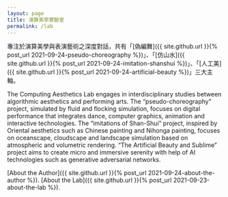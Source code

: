 ```yaml
---
layout: page
title: 演算美學實驗室
permalink: /lab
---
```


專注於演算美學與表演藝術之深度對話，共有「[偽編舞]({{ site.github.url }}{% post_url 2021-09-24-pseudo-choreography %})」、「[仿山水]({{ site.github.url }}{% post_url 2021-09-24-imitation-shanshui %})」、「[人工美]({{ site.github.url }}{% post_url 2021-09-24-artificial-beauty %})」三大主軸。

The Computing Aesthetics Lab engages in interdisciplinary studies between algorithmic aesthetics and performing arts. The “pseudo-choreography” project, simulated by fluid and flocking simulation, focuses on digital performance that integrates dance, computer graphics, animation and interactive technologies. The “imitations of Shan-Shui” project, inspired by Oriental aesthetics such as Chinese painting and Nihonga painting, focuses on oceanscape, cloudscape and landscape simulation based on atmospheric and volumetric rendering. “The Artificial Beauty and Sublime” project aims to create micro and immersive serenity with help of AI technologies such as generative adversarial networks.

[About the Author]({{ site.github.url }}{% post_url 2021-09-24-about-the-author %}).
[About the Lab]({{ site.github.url }}{% post_url 2021-09-23-about-the-lab %}).
